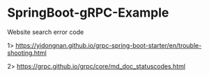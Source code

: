 # SpringBoot-gRPC-Example
Website search error code

1>	https://yidongnan.github.io/grpc-spring-boot-starter/en/trouble-shooting.html

2>	https://grpc.github.io/grpc/core/md_doc_statuscodes.html
